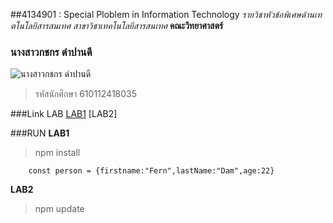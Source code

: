 ##4134901 : Special Ploblem in Information Technology
_รายวิชาหัวข้อพิเศษด้านเทตโนโลยีสารสนเทศ_
_สาขาวิชาเทคโนโลยีสารสนเทศ_
**คณะวิทยาศาสตร์**

### นางสาวกชกร ดำปานดี
![นางสาวกชกร ดำปานดี](https://scontent.fnak3-1.fna.fbcdn.net/v/t1.6435-9/90324585_886441035139481_4362978158966734848_n.jpg?_nc_cat=111&ccb=1-5&_nc_sid=174925&_nc_eui2=AeFkPZFKLBeuogxz4BLRmmvogkwl8AprfcKCTCXwCmt9whRpp4pkyyjTUcAEvT9yBvfjK0j5-zP4yp77M8L0Tjvj&_nc_ohc=NDtgi6GxvXQAX9Hi3Fp&tn=YlnRPWyxmgzh_uUc&_nc_ht=scontent.fnak3-1.fna&oh=526ef3a9bcd96db0d21714c7a871abbe&oe=61CBB086)
> รหัสนักศึกษา 610112418035

###Link LAB
[LAB1](https://github.com/KodchakonD/4134901-2-64/tree/main/LAB1)
[LAB2]

###RUN
**LAB1**
>npm install
```
    const person = {firstname:"Fern",lastName:"Dam",age:22}
```

**LAB2**

>npm update
